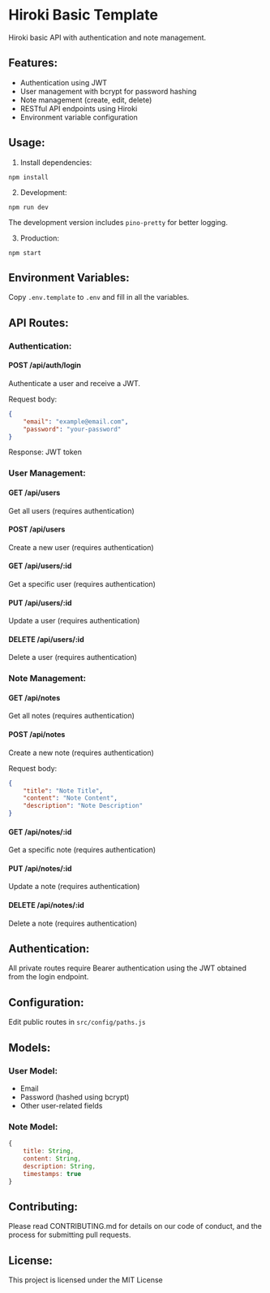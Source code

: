 # Hiroki Basic Template

Hiroki basic API with authentication and note management.

## Features:
* Authentication using JWT
* User management with bcrypt for password hashing
* Note management (create, edit, delete)
* RESTful API endpoints using Hiroki
* Environment variable configuration

## Usage:

1. Install dependencies:
```
npm install
```

2. Development:
```
npm run dev
```
The development version includes `pino-pretty` for better logging.

3. Production:
```
npm start
```

## Environment Variables:
Copy `.env.template` to `.env` and fill in all the variables.

## API Routes:

### Authentication:

#### POST /api/auth/login
Authenticate a user and receive a JWT.

Request body:
```json
{
    "email": "example@email.com",
    "password": "your-password"
}
```
Response: JWT token

### User Management:

#### GET /api/users
Get all users (requires authentication)

#### POST /api/users
Create a new user (requires authentication)

#### GET /api/users/:id
Get a specific user (requires authentication)

#### PUT /api/users/:id
Update a user (requires authentication)

#### DELETE /api/users/:id
Delete a user (requires authentication)

### Note Management:

#### GET /api/notes
Get all notes (requires authentication)

#### POST /api/notes
Create a new note (requires authentication)

Request body:
```json
{
    "title": "Note Title",
    "content": "Note Content",
    "description": "Note Description"
}
```

#### GET /api/notes/:id
Get a specific note (requires authentication)

#### PUT /api/notes/:id
Update a note (requires authentication)

#### DELETE /api/notes/:id
Delete a note (requires authentication)

## Authentication:
All private routes require Bearer authentication using the JWT obtained from the login endpoint.

## Configuration:
Edit public routes in `src/config/paths.js`

## Models:

### User Model:
- Email
- Password (hashed using bcrypt)
- Other user-related fields

### Note Model:
```javascript
{
    title: String,
    content: String,
    description: String,
    timestamps: true
}
```

## Contributing:
Please read CONTRIBUTING.md for details on our code of conduct, and the process for submitting pull requests.

## License:
This project is licensed under the MIT License